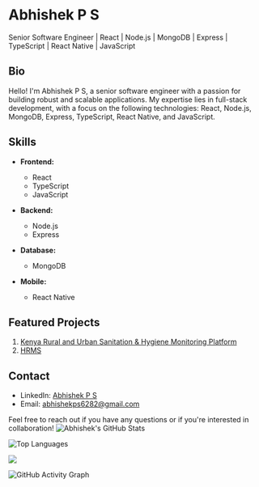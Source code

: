 # Abhishek P S

Senior Software Engineer | React | Node.js | MongoDB | Express | TypeScript | React Native | JavaScript

## Bio

Hello! I'm Abhishek P S, a senior software engineer with a passion for building robust and scalable applications. My expertise lies in full-stack development, with a focus on the following technologies: React, Node.js, MongoDB, Express, TypeScript, React Native, and JavaScript.

## Skills

- **Frontend:**

  - React
  - TypeScript
  - JavaScript

- **Backend:**

  - Node.js
  - Express

- **Database:**

  - MongoDB

- **Mobile:**
  - React Native

## Featured Projects

1. [Kenya Rural and Urban Sanitation & Hygiene Monitoring Platform](https://rtmis.akvo.org/)
2. [HRMS](https://colliershrms.six30labs.com/login)

## Contact

- LinkedIn: [Abhishek P S](https://www.linkedin.com/in/abhishek-p-s-83a2311b6?utm_source=share&utm_campaign=share_via&utm_content=profile&utm_medium=android_app)
- Email: abhishekps6282@gmail.com

Feel free to reach out if you have any questions or if you're interested in collaboration!
![Abhishek's GitHub Stats](https://github-readme-stats.vercel.app/api?username=abhishek-p-s&show_icons=true&count_private=true)

![Top Languages](https://github-readme-stats.vercel.app/api/top-langs/?username=abhishek-p-s&layout=compact)

![](https://komarev.com/ghpvc/?username=abhishek-p-s)

![GitHub Activity Graph](https://activity-graph.herokuapp.com/graph?username=abhishek-p-s)
